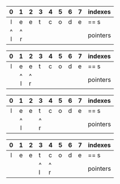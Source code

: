 |     0    	|     1    	| 2 	| 3 	| 4 	| 5 	| 6 	| 7 	| indexes  	|
|:--------:	|:--------:	|---	|---	|---	|---	|---	|---	|----------	|
|     l    	|     e    	| e 	| t 	| c 	| o 	| d 	| e 	|  == s    	|
| ^ <br> l 	| ^ <br> r 	|   	|   	|   	|   	|   	|   	| pointers 	|

| 0 	|     1    	| 2        	| 3 	| 4 	| 5 	| 6 	| 7 	| indexes  	|
|:-:	|:--------:	|----------	|---	|---	|---	|---	|---	|----------	|
| l 	|     e    	| e        	| t 	| c 	| o 	| d 	| e 	|  == s    	|
|   	| ^ <br> l 	| ^ <br> r 	|   	|   	|   	|   	|   	| pointers 	|

| 0 	|     1    	| 2 	| 3        	| 4 	| 5 	| 6 	| 7 	| indexes  	|
|:-:	|:--------:	|---	|----------	|---	|---	|---	|---	|----------	|
| l 	|     e    	| e 	| t        	| c 	| o 	| d 	| e 	|  == s    	|
|   	| ^ <br> l 	|   	| ^ <br> r 	|   	|   	|   	|   	| pointers 	|

| 0 	| 1 	| 2 	| 3        	| 4        	| 5 	| 6 	| 7 	| indexes  	|
|:-:	|:-:	|---	|----------	|----------	|---	|---	|---	|----------	|
| l 	| e 	| e 	| t        	| c        	| o 	| d 	| e 	|  == s    	|
|   	|   	|   	| ^ <br> l 	| ^ <br> r 	|   	|   	|   	| pointers 	|
